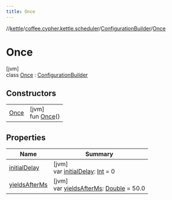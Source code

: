 ```yaml
---
title: Once
---
```

//[kettle](../../../../index.html)/[coffee.cypher.kettle.scheduler](../../index.html)/[ConfigurationBuilder](../index.html)/[Once](index.html)



# Once



[jvm]\
class [Once](index.html) : [ConfigurationBuilder](../index.html)



## Constructors


| | |
|---|---|
| [Once](-once.html) | [jvm]<br>fun [Once](-once.html)() |


## Properties


| Name | Summary |
|---|---|
| [initialDelay](../initial-delay.html) | [jvm]<br>var [initialDelay](../initial-delay.html): [Int](https://kotlinlang.org/api/latest/jvm/stdlib/kotlin/-int/index.html) = 0 |
| [yieldsAfterMs](../yields-after-ms.html) | [jvm]<br>var [yieldsAfterMs](../yields-after-ms.html): [Double](https://kotlinlang.org/api/latest/jvm/stdlib/kotlin/-double/index.html) = 50.0 |

